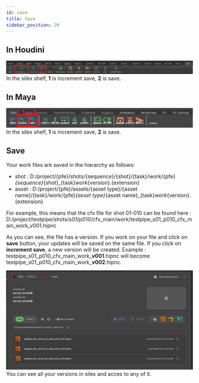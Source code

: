 ```yaml
---
id: save
title: Save
sidebar_position: 20
---
```

## In Houdini
![](../../../../static/img/user_guide/actions/houdini_shelf/houdini_silex_shelf_save.PNG)           
In the silex shelf, **1** is increment save, **2** is save.

## In Maya
![](../../../../static/img/user_guide/actions/maya_shelf/maya_silex_shelf_save.png)             
In the silex shelf, **1** is increment save, **2** is save.

## Save
Your work files are saved in the hierarchy as follows:
- shot : D:/project/{pfe}/shots/{sequence}/{shot}/{task}/work/{pfe}_{sequence}_{shot}_{task}_work_{version}.{extension}
- asset : D:/project/{pfe}/assets/{asset type}/{asset name}/{task}/work/{pfe}_{asset type}_{asset name}_{task}_work_{version}.{extension}

For example, this means that the cfx file for shot 01-010 can be found here : D:/project/testpipe/shots/s01/p010/cfx_main/work/testpipe_s01_p010_cfx_main_work_v001.hipnc

As you can see, the file has a version. If you work on your file and click on **save** button, your updates will be saved on the same file. If you click on **increment save**, a new version will be created. Example : testpipe\_s01_p010_cfx_main_work\_**v001**.hipnc will become testpipe\_s01_p010_cfx_main_work\_**v002**.hipnc.

![](../../../../static/img/user_guide/actions/save/versioning.PNG)          
You can see all your versions in silex and acces to any of it.